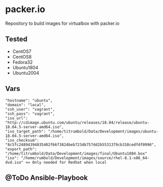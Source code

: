 # packer.io
Repository to build images for virtualbox with packer.io

## Tested
 - CentOS7
 - CentOS8
 - Fedora32
 - Ubuntu1804
 - Ubuntu2004

## Vars
```
"hostname": "ubuntu",
"domain": "local",
"ssh_user": "vagrant",
"ssh_pass": "vagrant",
"iso_url": "http://cdimage.ubuntu.com/ubuntu/releases/18.04/release/ubuntu-18.04.5-server-amd64.iso",
"iso_target_path": "/home/titrumbold/Data/Development/images/ubuntu-18.04.5-server-amd64.iso",
"iso_checksum": "8c5fc24894394035402f66f3824beb7234b757dd2b5531379cb310cedfdf0996",
"export_path": "/home/titrumbold/Data/Development/images/final/Ubuntu1804.box"
"iso": "/home/rumbold/Development/images/source/rhel-8.1-x86_64-dvd.iso" <= Only needed for Redhat when local
```

## @ToDo Ansible-Playbook
```
```

